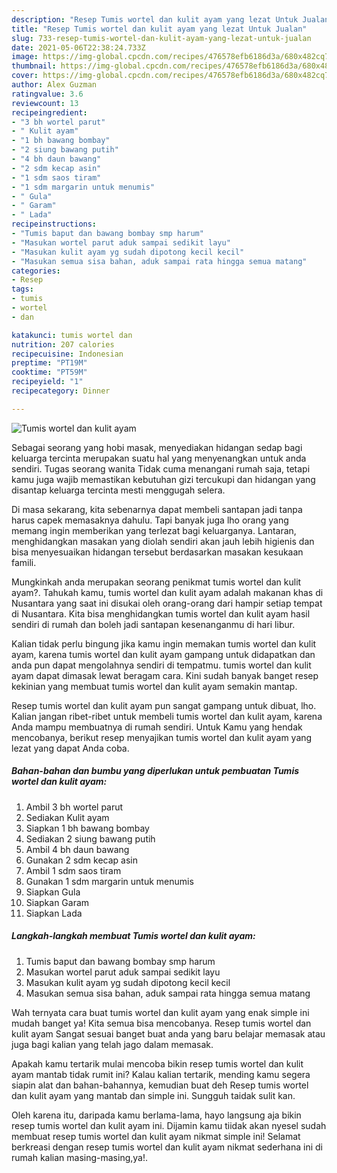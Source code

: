```yaml
---
description: "Resep Tumis wortel dan kulit ayam yang lezat Untuk Jualan"
title: "Resep Tumis wortel dan kulit ayam yang lezat Untuk Jualan"
slug: 733-resep-tumis-wortel-dan-kulit-ayam-yang-lezat-untuk-jualan
date: 2021-05-06T22:38:24.733Z
image: https://img-global.cpcdn.com/recipes/476578efb6186d3a/680x482cq70/tumis-wortel-dan-kulit-ayam-foto-resep-utama.jpg
thumbnail: https://img-global.cpcdn.com/recipes/476578efb6186d3a/680x482cq70/tumis-wortel-dan-kulit-ayam-foto-resep-utama.jpg
cover: https://img-global.cpcdn.com/recipes/476578efb6186d3a/680x482cq70/tumis-wortel-dan-kulit-ayam-foto-resep-utama.jpg
author: Alex Guzman
ratingvalue: 3.6
reviewcount: 13
recipeingredient:
- "3 bh wortel parut"
- " Kulit ayam"
- "1 bh bawang bombay"
- "2 siung bawang putih"
- "4 bh daun bawang"
- "2 sdm kecap asin"
- "1 sdm saos tiram"
- "1 sdm margarin untuk menumis"
- " Gula"
- " Garam"
- " Lada"
recipeinstructions:
- "Tumis baput dan bawang bombay smp harum"
- "Masukan wortel parut aduk sampai sedikit layu"
- "Masukan kulit ayam yg sudah dipotong kecil kecil"
- "Masukan semua sisa bahan, aduk sampai rata hingga semua matang"
categories:
- Resep
tags:
- tumis
- wortel
- dan

katakunci: tumis wortel dan 
nutrition: 207 calories
recipecuisine: Indonesian
preptime: "PT19M"
cooktime: "PT59M"
recipeyield: "1"
recipecategory: Dinner

---
```



![Tumis wortel dan kulit ayam](https://img-global.cpcdn.com/recipes/476578efb6186d3a/680x482cq70/tumis-wortel-dan-kulit-ayam-foto-resep-utama.jpg)

Sebagai seorang yang hobi masak, menyediakan hidangan sedap bagi keluarga tercinta merupakan suatu hal yang menyenangkan untuk anda sendiri. Tugas seorang  wanita Tidak cuma menangani rumah saja, tetapi kamu juga wajib memastikan kebutuhan gizi tercukupi dan hidangan yang disantap keluarga tercinta mesti menggugah selera.

Di masa  sekarang, kita sebenarnya dapat membeli santapan jadi tanpa harus capek memasaknya dahulu. Tapi banyak juga lho orang yang memang ingin memberikan yang terlezat bagi keluarganya. Lantaran, menghidangkan masakan yang diolah sendiri akan jauh lebih higienis dan bisa menyesuaikan hidangan tersebut berdasarkan masakan kesukaan famili. 



Mungkinkah anda merupakan seorang penikmat tumis wortel dan kulit ayam?. Tahukah kamu, tumis wortel dan kulit ayam adalah makanan khas di Nusantara yang saat ini disukai oleh orang-orang dari hampir setiap tempat di Nusantara. Kita bisa menghidangkan tumis wortel dan kulit ayam hasil sendiri di rumah dan boleh jadi santapan kesenanganmu di hari libur.

Kalian tidak perlu bingung jika kamu ingin memakan tumis wortel dan kulit ayam, karena tumis wortel dan kulit ayam gampang untuk didapatkan dan anda pun dapat mengolahnya sendiri di tempatmu. tumis wortel dan kulit ayam dapat dimasak lewat beragam cara. Kini sudah banyak banget resep kekinian yang membuat tumis wortel dan kulit ayam semakin mantap.

Resep tumis wortel dan kulit ayam pun sangat gampang untuk dibuat, lho. Kalian jangan ribet-ribet untuk membeli tumis wortel dan kulit ayam, karena Anda mampu membuatnya di rumah sendiri. Untuk Kamu yang hendak mencobanya, berikut resep menyajikan tumis wortel dan kulit ayam yang lezat yang dapat Anda coba.

<!--inarticleads1-->

##### Bahan-bahan dan bumbu yang diperlukan untuk pembuatan Tumis wortel dan kulit ayam:

1. Ambil 3 bh wortel parut
1. Sediakan  Kulit ayam
1. Siapkan 1 bh bawang bombay
1. Sediakan 2 siung bawang putih
1. Ambil 4 bh daun bawang
1. Gunakan 2 sdm kecap asin
1. Ambil 1 sdm saos tiram
1. Gunakan 1 sdm margarin untuk menumis
1. Siapkan  Gula
1. Siapkan  Garam
1. Siapkan  Lada




<!--inarticleads2-->

##### Langkah-langkah membuat Tumis wortel dan kulit ayam:

1. Tumis baput dan bawang bombay smp harum
1. Masukan wortel parut aduk sampai sedikit layu
1. Masukan kulit ayam yg sudah dipotong kecil kecil
1. Masukan semua sisa bahan, aduk sampai rata hingga semua matang




Wah ternyata cara buat tumis wortel dan kulit ayam yang enak simple ini mudah banget ya! Kita semua bisa mencobanya. Resep tumis wortel dan kulit ayam Sangat sesuai banget buat anda yang baru belajar memasak atau juga bagi kalian yang telah jago dalam memasak.

Apakah kamu tertarik mulai mencoba bikin resep tumis wortel dan kulit ayam mantab tidak rumit ini? Kalau kalian tertarik, mending kamu segera siapin alat dan bahan-bahannya, kemudian buat deh Resep tumis wortel dan kulit ayam yang mantab dan simple ini. Sungguh taidak sulit kan. 

Oleh karena itu, daripada kamu berlama-lama, hayo langsung aja bikin resep tumis wortel dan kulit ayam ini. Dijamin kamu tiidak akan nyesel sudah membuat resep tumis wortel dan kulit ayam nikmat simple ini! Selamat berkreasi dengan resep tumis wortel dan kulit ayam nikmat sederhana ini di rumah kalian masing-masing,ya!.

